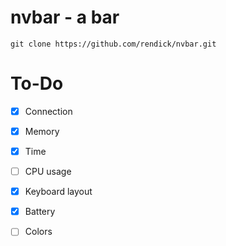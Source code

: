 # nvbar - a bar

```
git clone https://github.com/rendick/nvbar.git
```

# To-Do

- [x] Connection
- [x] Memory
- [x] Time
- [ ] CPU usage
- [x] Keyboard layout
- [x] Battery

- [ ] Colors
